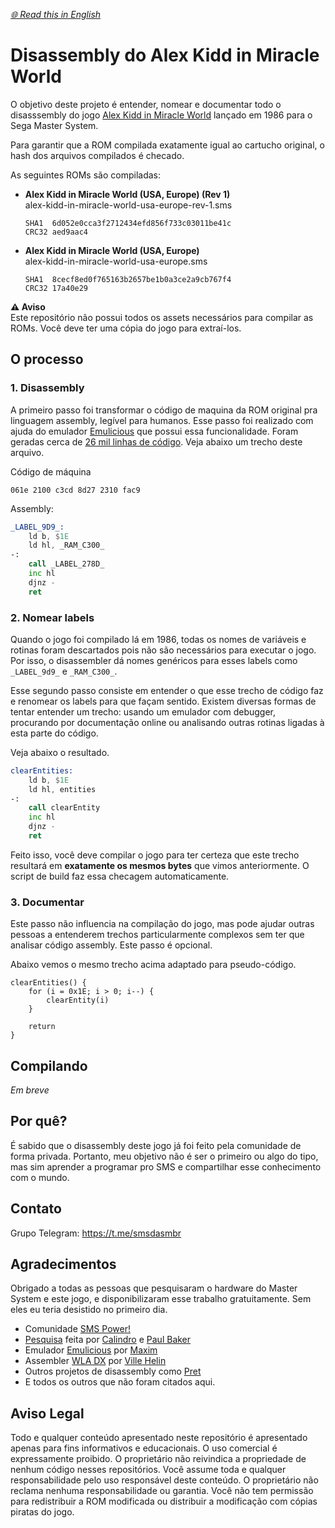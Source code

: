 *[🌐 Read this in English](README.md)*

# Disassembly do Alex Kidd in Miracle World

O objetivo deste projeto é entender, nomear e documentar todo o disasssembly do jogo [Alex Kidd in Miracle World](https://pt.wikipedia.org/wiki/Alex_Kidd_in_Miracle_World) lançado em 1986 para o Sega Master System.

Para garantir que a ROM compilada exatamente igual ao cartucho original, o hash dos arquivos compilados é checado.

As seguintes ROMs são compiladas:
- **Alex Kidd in Miracle World (USA, Europe) (Rev 1)**  
  alex-kidd-in-miracle-world-usa-europe-rev-1.sms  
  ```
  SHA1  6d052e0cca3f2712434efd856f733c03011be41c
  CRC32 aed9aac4
  ```
- **Alex Kidd in Miracle World (USA, Europe)**  
  alex-kidd-in-miracle-world-usa-europe.sms  
  ```
  SHA1  8cecf8ed0f765163b2657be1b0a3ce2a9cb767f4
  CRC32 17a40e29
  ```

**⚠️ Aviso**  
Este repositório não possui todos os assets necessários para compilar as ROMs. Você deve ter uma cópia do jogo para extraí-los.

## O processo

### 1. Disassembly
A primeiro passo foi transformar o código de maquina da ROM original pra linguagem assembly, legível para humanos. Esse passo foi realizado com ajuda do emulador [Emulicious](https://emulicious.net/) que possui essa funcionalidade. Foram geradas cerca de [26 mil linhas de código](https://github.com/lhsazevedo/akmw/blob/25fd2e4413858a1700a7c40dd345f5d6b827e979/asm/baserom.asm). Veja abaixo um trecho deste arquivo.

Código de máquina
```
061e 2100 c3cd 8d27 2310 fac9
```

Assembly:
```asm
_LABEL_9D9_:
    ld b, $1E
    ld hl, _RAM_C300_
-:
    call _LABEL_278D_
    inc hl
    djnz -
    ret
```

### 2. Nomear labels
Quando o jogo foi compilado lá em 1986, todas os nomes de variáveis e rotinas foram descartados pois não são necessários para executar o jogo. Por isso, o disassembler dá nomes genéricos para esses labels como `_LABEL_9d9_` e `_RAM_C300_`.

Esse segundo passo consiste em entender o que esse trecho de código faz e renomear os labels para que façam sentido. Existem diversas formas de tentar entender um trecho: usando um emulador com debugger, procurando por documentação online ou analisando outras rotinas ligadas à esta parte do código.

Veja abaixo o resultado.

```asm
clearEntities:
    ld b, $1E
    ld hl, entities
-:
    call clearEntity
    inc hl
    djnz -
    ret

```

Feito isso, você deve compilar o jogo para ter certeza que este trecho resultará em **exatamente os mesmos bytes** que vimos anteriormente. O script de build faz essa checagem automaticamente.

### 3. Documentar
Este passo não influencia na compilação do jogo, mas pode ajudar outras pessoas a entenderem trechos particularmente complexos sem ter que analisar código assembly. Este passo é opcional.

Abaixo vemos o mesmo trecho acima adaptado para pseudo-código.

```
clearEntities() {
    for (i = 0x1E; i > 0; i--) {
        clearEntity(i)
    }
 
    return
}
```

## Compilando
*Em breve*

## Por quê?
É sabido que o disassembly deste jogo já foi feito pela comunidade de forma privada. Portanto, meu objetivo não é ser o primeiro ou algo do tipo, mas sim aprender a programar pro SMS e compartilhar esse conhecimento com o mundo.

## Contato
Grupo Telegram: https://t.me/smsdasmbr

## Agradecimentos
Obrigado a todas as pessoas que pesquisaram o hardware do Master System e este jogo, e disponibilizaram esse trabalho gratuitamente. Sem eles eu teria desistido no primeiro dia.

- Comunidade [SMS Power!](https://www.smspower.org/)
- [Pesquisa](https://www.smspower.org/Development/AlexKiddInMiracleWorld-SMS) feita por [Calindro](https://www.smspower.org/forums/member6944) e [Paul Baker](https://www.smspower.org/forums/member501)
- Emulador [Emulicious](https://emulicious.net/) por [Maxim](https://www.smspower.org/forums/member6944)
- Assembler [WLA DX](https://github.com/vhelin/wla-dx) por [Ville Helin](https://github.com/vhelin)
- Outros projetos de disassembly como [Pret](https://github.com/pret)
- E todos os outros que não foram citados aqui.

## Aviso Legal
Todo e qualquer conteúdo apresentado neste repositório é apresentado apenas para fins informativos e educacionais.
O uso comercial é expressamente proibido. O proprietário não reivindica a propriedade de nenhum código nesses repositórios.
Você assume toda e qualquer responsabilidade pelo uso responsável deste conteúdo. O proprietário não reclama nenhuma responsabilidade ou garantia.
Você não tem permissão para redistribuir a ROM modificada ou distribuir a modificação com cópias piratas do jogo.
